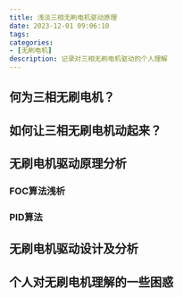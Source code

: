 ```yaml
---
title: 浅淡三相无刷电机驱动原理
date: 2023-12-01 09:06:10
tags:
categories:
- [无刷电机]
description: 记录对三相无刷电机驱动的个人理解
---
```



## 何为三相无刷电机？

## 如何让三相无刷电机动起来？

## 无刷电机驱动原理分析

### FOC算法浅析

### PID算法

## 无刷电机驱动设计及分析

## 个人对无刷电机理解的一些困惑

